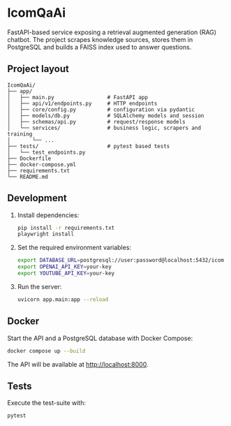 # IcomQaAi

FastAPI-based service exposing a retrieval augmented generation (RAG) chatbot.
The project scrapes knowledge sources, stores them in PostgreSQL and builds a
FAISS index used to answer questions.

## Project layout

```
IcomQaAi/
├── app/
│   ├── main.py                 # FastAPI app
│   ├── api/v1/endpoints.py     # HTTP endpoints
│   ├── core/config.py          # configuration via pydantic
│   ├── models/db.py            # SQLAlchemy models and session
│   ├── schemas/api.py          # request/response models
│   └── services/               # business logic, scrapers and training
│       └── ...
├── tests/                      # pytest based tests
│   └── test_endpoints.py
├── Dockerfile
├── docker-compose.yml
├── requirements.txt
└── README.md
```

## Development

1. Install dependencies:

   ```bash
   pip install -r requirements.txt
   playwright install
   ```

2. Set the required environment variables:

   ```bash
   export DATABASE_URL=postgresql://user:password@localhost:5432/icom
   export OPENAI_API_KEY=your-key
   export YOUTUBE_API_KEY=your-key
   ```

3. Run the server:

    ```bash
    uvicorn app.main:app --reload
    ```

## Docker

Start the API and a PostgreSQL database with Docker Compose:

```bash
docker compose up --build
```

The API will be available at <http://localhost:8000>.

## Tests

Execute the test-suite with:

```bash
pytest
```
